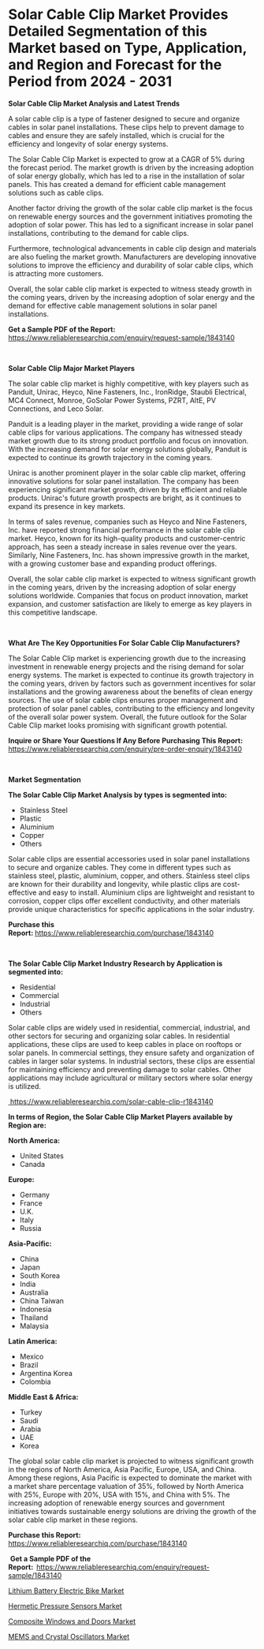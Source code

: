 <p><h1>Solar Cable Clip Market Provides Detailed Segmentation of this Market based on Type, Application, and Region and Forecast for the Period from 2024 - 2031</h1></p><p><strong>Solar Cable Clip Market Analysis and Latest Trends</strong></p>
<p><p>A solar cable clip is a type of fastener designed to secure and organize cables in solar panel installations. These clips help to prevent damage to cables and ensure they are safely installed, which is crucial for the efficiency and longevity of solar energy systems.</p><p>The Solar Cable Clip Market is expected to grow at a CAGR of 5% during the forecast period. The market growth is driven by the increasing adoption of solar energy globally, which has led to a rise in the installation of solar panels. This has created a demand for efficient cable management solutions such as cable clips.</p><p>Another factor driving the growth of the solar cable clip market is the focus on renewable energy sources and the government initiatives promoting the adoption of solar power. This has led to a significant increase in solar panel installations, contributing to the demand for cable clips.</p><p>Furthermore, technological advancements in cable clip design and materials are also fueling the market growth. Manufacturers are developing innovative solutions to improve the efficiency and durability of solar cable clips, which is attracting more customers.</p><p>Overall, the solar cable clip market is expected to witness steady growth in the coming years, driven by the increasing adoption of solar energy and the demand for effective cable management solutions in solar panel installations.</p></p>
<p><strong>Get a Sample PDF of the Report:&nbsp;</strong> <a href="https://www.reliableresearchiq.com/enquiry/request-sample/1843140">https://www.reliableresearchiq.com/enquiry/request-sample/1843140</a></p>
<p>&nbsp;</p>
<p><strong>Solar Cable Clip Major Market Players</strong></p>
<p><p>The solar cable clip market is highly competitive, with key players such as Panduit, Unirac, Heyco, Nine Fasteners, Inc., IronRidge, Staubli Electrical, MC4 Connect, Monroe, GoSolar Power Systems, PZRT, AltE, PV Connections, and Leco Solar.</p><p>Panduit is a leading player in the market, providing a wide range of solar cable clips for various applications. The company has witnessed steady market growth due to its strong product portfolio and focus on innovation. With the increasing demand for solar energy solutions globally, Panduit is expected to continue its growth trajectory in the coming years.</p><p>Unirac is another prominent player in the solar cable clip market, offering innovative solutions for solar panel installation. The company has been experiencing significant market growth, driven by its efficient and reliable products. Unirac's future growth prospects are bright, as it continues to expand its presence in key markets.</p><p>In terms of sales revenue, companies such as Heyco and Nine Fasteners, Inc. have reported strong financial performance in the solar cable clip market. Heyco, known for its high-quality products and customer-centric approach, has seen a steady increase in sales revenue over the years. Similarly, Nine Fasteners, Inc. has shown impressive growth in the market, with a growing customer base and expanding product offerings.</p><p>Overall, the solar cable clip market is expected to witness significant growth in the coming years, driven by the increasing adoption of solar energy solutions worldwide. Companies that focus on product innovation, market expansion, and customer satisfaction are likely to emerge as key players in this competitive landscape.</p></p>
<p>&nbsp;</p>
<p><strong>What Are The Key Opportunities For Solar Cable Clip Manufacturers?</strong></p>
<p><p>The Solar Cable Clip market is experiencing growth due to the increasing investment in renewable energy projects and the rising demand for solar energy systems. The market is expected to continue its growth trajectory in the coming years, driven by factors such as government incentives for solar installations and the growing awareness about the benefits of clean energy sources. The use of solar cable clips ensures proper management and protection of solar panel cables, contributing to the efficiency and longevity of the overall solar power system. Overall, the future outlook for the Solar Cable Clip market looks promising with significant growth potential.</p></p>
<p><strong>Inquire or Share Your Questions If Any Before Purchasing This Report:</strong> <a href="https://www.reliableresearchiq.com/enquiry/pre-order-enquiry/1843140">https://www.reliableresearchiq.com/enquiry/pre-order-enquiry/1843140</a></p>
<p>&nbsp;</p>
<p><strong>Market Segmentation</strong></p>
<p><strong>The Solar Cable Clip Market Analysis by types is segmented into:</strong></p>
<p><ul><li>Stainless Steel</li><li>Plastic</li><li>Aluminium</li><li>Copper</li><li>Others</li></ul></p>
<p><p>Solar cable clips are essential accessories used in solar panel installations to secure and organize cables. They come in different types such as stainless steel, plastic, aluminium, copper, and others. Stainless steel clips are known for their durability and longevity, while plastic clips are cost-effective and easy to install. Aluminium clips are lightweight and resistant to corrosion, copper clips offer excellent conductivity, and other materials provide unique characteristics for specific applications in the solar industry.</p></p>
<p><strong>Purchase this Report:&nbsp;</strong><a href="https://www.reliableresearchiq.com/purchase/1843140">https://www.reliableresearchiq.com/purchase/1843140</a></p>
<p>&nbsp;</p>
<p><strong>The Solar Cable Clip Market Industry Research by Application is segmented into:</strong></p>
<p><ul><li>Residential</li><li>Commercial</li><li>Industrial</li><li>Others</li></ul></p>
<p><p>Solar cable clips are widely used in residential, commercial, industrial, and other sectors for securing and organizing solar cables. In residential applications, these clips are used to keep cables in place on rooftops or solar panels. In commercial settings, they ensure safety and organization of cables in larger solar systems. In industrial sectors, these clips are essential for maintaining efficiency and preventing damage to solar cables. Other applications may include agricultural or military sectors where solar energy is utilized.</p></p>
<p><a href="https://www.reliableresearchiq.com/solar-cable-clip-r1843140">&nbsp;https://www.reliableresearchiq.com/solar-cable-clip-r1843140</a></p>
<p><strong>In terms of Region, the Solar Cable Clip Market Players available by Region are:</strong></p>
<p>
    <p> <strong> North America: </strong>
        <ul>
            <li>United States</li>
            <li>Canada</li>
        </ul>
        </p> 
    <p> <strong> Europe: </strong>
        <ul>
            <li>Germany</li>
            <li>France</li>
            <li>U.K.</li>
            <li>Italy</li>
            <li>Russia</li>
        </ul>
        </p> 
    <p> <strong> Asia-Pacific: </strong>
        <ul>
            <li>China</li>
            <li>Japan</li>
            <li>South Korea</li>
            <li>India</li>
            <li>Australia</li>
            <li>China Taiwan</li>
            <li>Indonesia</li>
            <li>Thailand</li>
            <li>Malaysia</li>
        </ul>
        </p> 
    <p> <strong> Latin America: </strong>
        <ul>
            <li>Mexico</li>
            <li>Brazil</li>
            <li>Argentina Korea</li>
            <li>Colombia</li>
        </ul>
        </p> 
    <p> <strong> Middle East & Africa: </strong>
        <ul>
            <li>Turkey</li>
            <li>Saudi</li>
            <li>Arabia</li>
            <li>UAE</li>
            <li>Korea</li>
        </ul>
    </p>
    </p>
<p><p>The global solar cable clip market is projected to witness significant growth in the regions of North America, Asia Pacific, Europe, USA, and China. Among these regions, Asia Pacific is expected to dominate the market with a market share percentage valuation of 35%, followed by North America with 25%, Europe with 20%, USA with 15%, and China with 5%. The increasing adoption of renewable energy sources and government initiatives towards sustainable energy solutions are driving the growth of the solar cable clip market in these regions.</p></p>
<p><strong>Purchase this Report: </strong><a href="https://www.reliableresearchiq.com/purchase/1843140">https://www.reliableresearchiq.com/purchase/1843140</a></p>
<p>&nbsp;<strong>Get a Sample PDF of the Report:&nbsp;&nbsp;</strong><a href="https://www.reliableresearchiq.com/enquiry/request-sample/1843140">https://www.reliableresearchiq.com/enquiry/request-sample/1843140</a></p>
<p><strong></strong></p>
<p><p><a href="https://github.com/kulaberyasin52/Market-Research-Report-List-1/blob/main/lithium-battery-electric-bike-market.md">Lithium Battery Electric Bike Market</a></p><p><a href="https://medium.com/@richard.james09789/global-hermetic-pressure-sensors-market-opportunities-and-forecast-for-period-from-2024-to-2031-4a4f86199b66">Hermetic Pressure Sensors Market</a></p><p><a href="https://github.com/nafiafirdania/Market-Research-Report-List-1/blob/main/composite-windows-and-doors-market.md">Composite Windows and Doors Market</a></p><p><a href="https://medium.com/@rachel.baile55467/mems-and-crystal-oscillators-market-a-global-and-regional-analysis-focus-on-end-user-product-e223d818509b">MEMS and Crystal Oscillators Market</a></p></p>